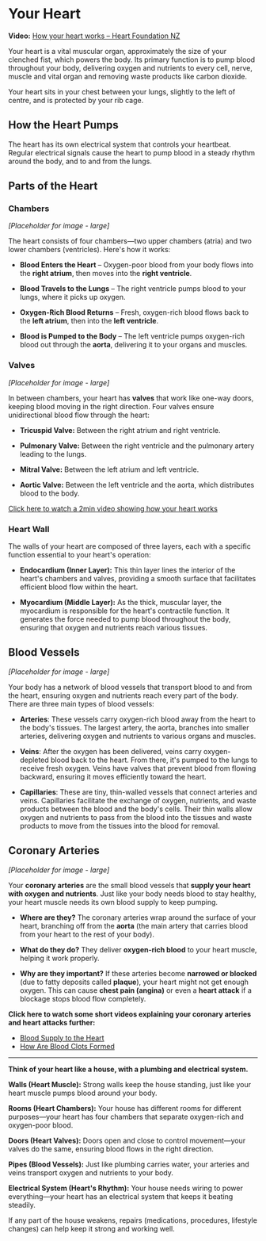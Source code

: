 # Your Heart

**Video:** [How your heart works – Heart Foundation NZ](https://www.heartfoundation.org.nz/your-heart/how-the-heart-works)

Your heart is a vital muscular organ, approximately the size of your clenched fist, which powers the body. Its primary function is to pump blood throughout your body, delivering oxygen and nutrients to every cell, nerve, muscle and vital organ and removing waste products like carbon dioxide.

Your heart sits in your chest between your lungs, slightly to the left of centre, and is protected by your rib cage.

## How the Heart Pumps

The heart has its own electrical system that controls your heartbeat. Regular electrical signals cause the heart to pump blood in a steady rhythm around the body, and to and from the lungs.

## Parts of the Heart

### Chambers

*[Placeholder for image - large]*

The heart consists of four chambers—two upper chambers (atria) and two lower chambers (ventricles). Here's how it works:

- **Blood Enters the Heart** – Oxygen-poor blood from your body flows into the **right atrium**, then moves into the **right ventricle**.

- **Blood Travels to the Lungs** – The right ventricle pumps blood to your lungs, where it picks up oxygen.

- **Oxygen-Rich Blood Returns** – Fresh, oxygen-rich blood flows back to the **left atrium**, then into the **left ventricle**.

- **Blood is Pumped to the Body** – The left ventricle pumps oxygen-rich blood out through the **aorta**, delivering it to your organs and muscles.

### Valves

*[Placeholder for image - large]*

In between chambers, your heart has **valves** that work like one-way doors, keeping blood moving in the right direction. Four valves ensure unidirectional blood flow through the heart:

- **Tricuspid Valve:** Between the right atrium and right ventricle.

- **Pulmonary Valve:** Between the right ventricle and the pulmonary artery leading to the lungs.

- **Mitral Valve:** Between the left atrium and left ventricle.

- **Aortic Valve:** Between the left ventricle and the aorta, which distributes blood to the body.

[Click here to watch a 2min video showing how your heart works](https://www.talkingaboutmedicines.com/videos/v/how-the-heart-works)

### Heart Wall

The walls of your heart are composed of three layers, each with a specific function essential to your heart's operation:

- **Endocardium (Inner Layer):** This thin layer lines the interior of the heart's chambers and valves, providing a smooth surface that facilitates efficient blood flow within the heart.

- **Myocardium (Middle Layer):** As the thick, muscular layer, the myocardium is responsible for the heart's contractile function. It generates the force needed to pump blood throughout the body, ensuring that oxygen and nutrients reach various tissues.

## Blood Vessels

*[Placeholder for image - large]*

Your body has a network of blood vessels that transport blood to and from the heart, ensuring oxygen and nutrients reach every part of the body. There are three main types of blood vessels:

- **Arteries**: These vessels carry oxygen-rich blood away from the heart to the body's tissues. The largest artery, the aorta, branches into smaller arteries, delivering oxygen and nutrients to various organs and muscles.

- **Veins**: After the oxygen has been delivered, veins carry oxygen-depleted blood back to the heart. From there, it's pumped to the lungs to receive fresh oxygen. Veins have valves that prevent blood from flowing backward, ensuring it moves efficiently toward the heart.

- **Capillaries**: These are tiny, thin-walled vessels that connect arteries and veins. Capillaries facilitate the exchange of oxygen, nutrients, and waste products between the blood and the body's cells. Their thin walls allow oxygen and nutrients to pass from the blood into the tissues and waste products to move from the tissues into the blood for removal.

## Coronary Arteries

*[Placeholder for image - large]*

Your **coronary arteries** are the small blood vessels that **supply your heart with oxygen and nutrients**. Just like your body needs blood to stay healthy, your heart muscle needs its own blood supply to keep pumping.

- **Where are they?** The coronary arteries wrap around the surface of your heart, branching off from the **aorta** (the main artery that carries blood from your heart to the rest of your body).

- **What do they do?** They deliver **oxygen-rich blood** to your heart muscle, helping it work properly.

- **Why are they important?** If these arteries become **narrowed or blocked** (due to fatty deposits called **plaque**), your heart might not get enough oxygen. This can cause **chest pain (angina)** or even a **heart attack** if a blockage stops blood flow completely.

**Click here to watch some short videos explaining your coronary arteries and heart attacks further:**
- [Blood Supply to the Heart](https://www.talkingaboutmedicines.com/videos/v/blood-supply-to-the-heart)
- [How Are Blood Clots Formed](https://www.talkingaboutmedicines.com/videos/v/how-are-blood-clots-formed)

---

**Think of your heart like a house, with a plumbing and electrical system.**

**Walls (Heart Muscle):** Strong walls keep the house standing, just like your heart muscle pumps blood around your body.

**Rooms (Heart Chambers):** Your house has different rooms for different purposes—your heart has four chambers that separate oxygen-rich and oxygen-poor blood.

**Doors (Heart Valves):** Doors open and close to control movement—your valves do the same, ensuring blood flows in the right direction.

**Pipes (Blood Vessels):** Just like plumbing carries water, your arteries and veins transport oxygen and nutrients to your body.

**Electrical System (Heart's Rhythm):** Your house needs wiring to power everything—your heart has an electrical system that keeps it beating steadily.

If any part of the house weakens, repairs (medications, procedures, lifestyle changes) can help keep it strong and working well.
